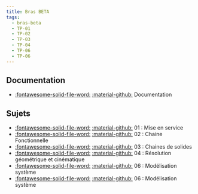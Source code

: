 ```yaml
---
title: Bras BETA 
tags:
  - bras-beta
  - TP-01
  - TP-02
  - TP-03
  - TP-04
  - TP-06
  - TP-06
---
```


[comment]: <> (Généré automatiquement par make_page_systemes.py, creation_fichiers_systemes)

## Documentation 
- [:fontawesome-solid-file-word:](https://github.com/xpessoles/TP_Documents_PSI/raw/master/02_BrasBeta/02_Documentation_BrasBeta.docx) [:material-github:](https://github.com/xpessoles/TP_Documents_PSI/tree/master/02_BrasBeta)   Documentation 

## Sujets 
- [:fontawesome-solid-file-word:](https://github.com/xpessoles/TP_Sujets/raw/main/01_MiseEnService/02_BrasBeta_01_MiseEnService.docx) [:material-github:](https://github.com/xpessoles/TP_Sujets/tree/main/01_MiseEnService) 01 : Mise en service
- [:fontawesome-solid-file-word:](https://github.com/xpessoles/TP_Sujets/raw/main/02_ChaineFonctionnelle/02_BrasBeta_02_ChaineFonctionnelle.docx) [:material-github:](https://github.com/xpessoles/TP_Sujets/tree/main/02_ChaineFonctionnelle) 02 : Chaine Fonctionnelle
- [:fontawesome-solid-file-word:](https://github.com/xpessoles/TP_Sujets/raw/main/03_ChainesDeSolides/02_BrasBeta_03_ChaineDeSolides.docx) [:material-github:](https://github.com/xpessoles/TP_Sujets/tree/main/03_ChainesDeSolides) 03 : Chaines de solides
- [:fontawesome-solid-file-word:](https://github.com/xpessoles/TP_Sujets/raw/main/04_ResolutionCinematique/02_BrasBeta_04_ResolutionCinematique.docx) [:material-github:](https://github.com/xpessoles/TP_Sujets/tree/main/04_ResolutionCinematique) 04 : Résolution géométrique et cinématique
- [:fontawesome-solid-file-word:](https://github.com/xpessoles/TP_Sujets/raw/main/06_Modelisation_Systeme_Connaissance/02_BrasBeta_R_06_Modelisation_Systeme_Connaissance_Scilab_Causal.docx) [:material-github:](https://github.com/xpessoles/TP_Sujets/tree/main/06_Modelisation_Systeme_Connaissance) 06 : Modélisation système
- [:fontawesome-solid-file-word:](https://github.com/xpessoles/TP_Sujets/raw/main/06_Modelisation_Systeme_Connaissance/02_BrasBeta_T_06_Modelisation_Systeme_Connaissance_Scilab_Causal.docx) [:material-github:](https://github.com/xpessoles/TP_Sujets/tree/main/06_Modelisation_Systeme_Connaissance) 06 : Modélisation système
